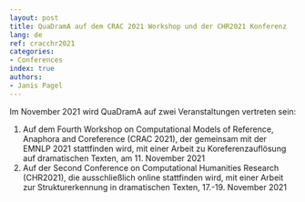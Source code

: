 ```yaml
---
layout: post
title: QuaDramA auf dem CRAC 2021 Workshop und der CHR2021 Konferenz
lang: de
ref: cracchr2021
categories:
- Conferences
index: true
authors:
- Janis Pagel
---
```


Im November 2021 wird QuaDramA auf zwei Veranstaltungen vertreten sein:

1. Auf dem Fourth Workshop on Computational Models of Reference, Anaphora and Coreference (CRAC 2021), der gemeinsam mit der EMNLP 2021 stattfinden wird, mit einer Arbeit zu Koreferenzauflösung auf dramatischen Texten, am 11. November 2021
2. Auf der Second Conference on Computational Humanities Research (CHR2021), die ausschließlich online stattfinden wird, mit einer Arbeit zur Strukturerkennung in dramatischen Texten, 17.-19. November 2021
